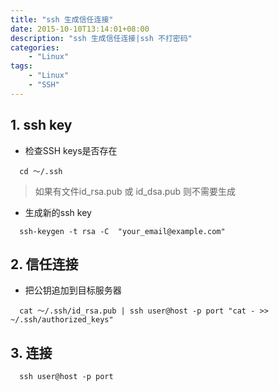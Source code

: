 ```yaml
---
title: "ssh 生成信任连接"
date: 2015-10-10T13:14:01+08:00
description: "ssh 生成信任连接|ssh 不打密码"
categories:
    - "Linux"
tags:
    - "Linux"
    - "SSH"
---
```


## 1. ssh key

- 检查SSH keys是否存在

```shell
  cd ～/.ssh
```

> 如果有文件id_rsa.pub 或 id_dsa.pub
则不需要生成

- 生成新的ssh key

```shell
  ssh-keygen -t rsa -C  "your_email@example.com"
```

## 2. 信任连接

- 把公钥追加到目标服务器

```shell
  cat ～/.ssh/id_rsa.pub | ssh user@host -p port "cat - >> ~/.ssh/authorized_keys"
```

## 3. 连接

```shell
  ssh user@host -p port
```

